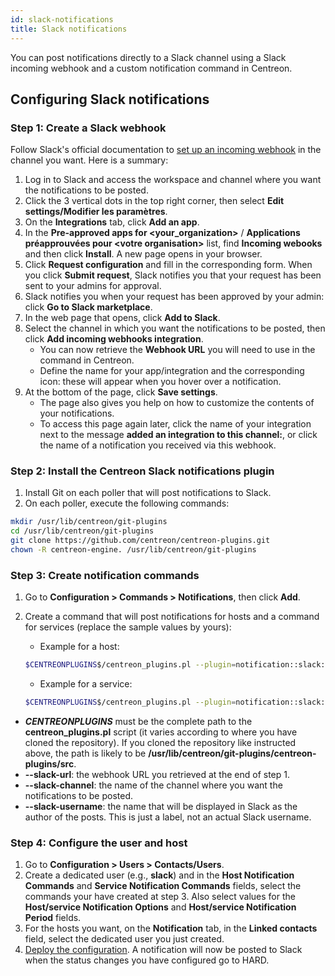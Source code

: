 ```yaml
---
id: slack-notifications
title: Slack notifications
---
```


You can post notifications directly to a Slack channel using a Slack incoming webhook and a custom notification command in Centreon.

## Configuring Slack notifications

### Step 1: Create a Slack webhook

Follow Slack's official documentation to [set up an incoming webhook](https://api.slack.com/messaging/webhooks) in the channel you want. Here is a summary:

1. Log in to Slack and access the workspace and channel where you want the notifications to be posted.
2. Click the 3 vertical dots in the top right corner, then select **Edit settings/Modifier les paramètres**.
3. On the **Integrations** tab, click **Add an app**.
4. In the **Pre-approved apps for \<your_organization\>** / **Applications préapprouvées pour \<votre organisation\>** list, find **Incoming webooks** and then click **Install**. A new page opens in your browser.
5. Click **Request configuration** and fill in the corresponding form. When you click **Submit request**, Slack notifies you that your request has been sent to your admins for approval.
6. Slack notifies you when your request has been approved by your admin: click **Go to Slack marketplace**.
7. In the web page that opens, click **Add to Slack**.
8. Select the channel in which you want the notifications to be posted, then click **Add incoming webhooks integration**.
   * You can now retrieve the **Webhook URL** you will need to use in the command in Centreon.
   * Define the name for your app/integration and the corresponding icon: these will appear when you hover over a notification.
9. At the bottom of the page, click **Save settings**.
   * The page also gives you help on how to customize the contents of your notifications.
   * To access this page again later, click the name of your integration next to the message **added an integration to this channel:**, or click the name of a notification you received via this webhook.

### Step 2: Install the Centreon Slack notifications plugin

1. Install Git on each poller that will post notifications to Slack.
2. On each poller, execute the following commands:

```bash
mkdir /usr/lib/centreon/git-plugins
cd /usr/lib/centreon/git-plugins
git clone https://github.com/centreon/centreon-plugins.git
chown -R centreon-engine. /usr/lib/centreon/git-plugins
```

### Step 3: Create notification commands

1. Go to **Configuration > Commands > Notifications**, then click **Add**.
2. Create a command that will post notifications for hosts and a command for services (replace the sample values by yours):

   * Example for a host:

   ```bash
   $CENTREONPLUGINS$/centreon_plugins.pl --plugin=notification::slack::plugin --mode alert --slack-url='https://hooks.slack.com/services/XXXXXXXXX/XXXXXXXXXXX/XXXXXXXXXXXXXXXXXXXXXXXX' --slack-channel='#your_slack_channel' --slack-username='Centreon notifications' --slack-emoji=':ghost:' --host-name='$HOSTNAME$' --host-state='$HOSTSTATE$' --host-output='$HOSTOUTPUT$' --priority='$_HOSTCRITICALITY_LEVEL$'
   ```

   * Example for a service:

   ```bash
   $CENTREONPLUGINS$/centreon_plugins.pl --plugin=notification::slack::plugin --mode alert --slack-url='https://hooks.slack.com/services/XXXXXXXXX/XXXXXXXXXXX/XXXXXXXXXXXXXXXXXXXXXXXX' --slack-channel='#your_slack_channel' --slack-username='Centreon notifications' --slack-emoji=':ghost:' --host-name='$HOSTNAME$' --service-description='$SERVICEDESC$' --service-state='$SERVICESTATE$' --service-output='$SERVICEOUTPUT$' --priority='$_SERCVICECRITICALITY_LEVEL$'
   ```

* **$CENTREONPLUGINS$** must be the complete path to the **centreon_plugins.pl** script (it varies according to where you have cloned the repository). If you cloned the repository like instructed above, the path is likely to be **/usr/lib/centreon/git-plugins/centreon-plugins/src**.
* **--slack-url**: the webhook URL you retrieved at the end of step 1.
* **--slack-channel**: the name of the channel where you want the notifications to be posted.
* **--slack-username**: the name that will be displayed in Slack as the author of the posts. This is just a label, not an actual Slack username.

### Step 4: Configure the user and host

1. Go to **Configuration > Users > Contacts/Users**.
2. Create a dedicated user (e.g., **slack**) and in the **Host Notification Commands** and **Service Notification Commands** fields, select the commands your have created at step 3. Also select values for the **Host/service Notification Options** and **Host/service Notification Period** fields.
3. For the hosts you want, on the **Notification** tab, in the **Linked contacts** field, select the dedicated user you just created.
4. [Deploy the configuration](../../monitoring/monitoring-servers/deploying-a-configuration.md). A notification will now be posted to Slack when the status changes you have configured go to HARD.
